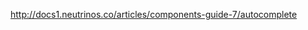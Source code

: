 <a href="http://docs1.neutrinos.co/articles/components-guide-7/autocomplete" target="_blank">http://docs1.neutrinos.co/articles/components-guide-7/autocomplete</a>
